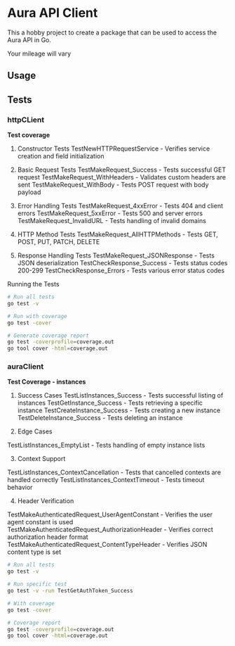 # Aura API Client

This a hobby project to create a package that can be used to access the Aura API in Go.  

Your mileage will vary 


## Usage





## Tests

### httpCLient

**Test coverage**
1. Constructor Tests
TestNewHTTPRequestService - Verifies service creation and field initialization

2. Basic Request Tests
TestMakeRequest_Success - Tests successful GET request
TestMakeRequest_WithHeaders - Validates custom headers are sent
TestMakeRequest_WithBody - Tests POST request with body payload

3. Error Handling Tests
TestMakeRequest_4xxError - Tests 404 and client errors
TestMakeRequest_5xxError - Tests 500 and server errors
TestMakeRequest_InvalidURL - Tests handling of invalid domains

4. HTTP Method Tests
TestMakeRequest_AllHTTPMethods - Tests GET, POST, PUT, PATCH, DELETE

5. Response Handling Tests
TestMakeRequest_JSONResponse - Tests JSON deserialization
TestCheckResponse_Success - Tests status codes 200-299
TestCheckResponse_Errors - Tests various error status codes

Running the Tests

```bash
# Run all tests
go test -v

# Run with coverage
go test -cover

# Generate coverage report
go test -coverprofile=coverage.out
go tool cover -html=coverage.out
```

### auraClient

**Test Coverage - instances**
1. Success Cases
TestListInstances_Success - Tests successful listing of instances
TestGetInstance_Success - Tests retrieving a specific instance
TestCreateInstance_Success - Tests creating a new instance
TestDeleteInstance_Success - Tests deleting an instance

2. Edge Cases

TestListInstances_EmptyList - Tests handling of empty instance lists

3. Context Support

TestListInstances_ContextCancellation - Tests that cancelled contexts are handled correctly
TestListInstances_ContextTimeout - Tests timeout behavior

4. Header Verification

TestMakeAuthenticatedRequest_UserAgentConstant - Verifies the user agent constant is used
TestMakeAuthenticatedRequest_AuthorizationHeader - Verifies correct authorization header format
TestMakeAuthenticatedRequest_ContentTypeHeader - Verifies JSON content type is set

```bash
# Run all tests
go test -v

# Run specific test
go test -v -run TestGetAuthToken_Success

# With coverage
go test -cover

# Coverage report
go test -coverprofile=coverage.out
go tool cover -html=coverage.out
```